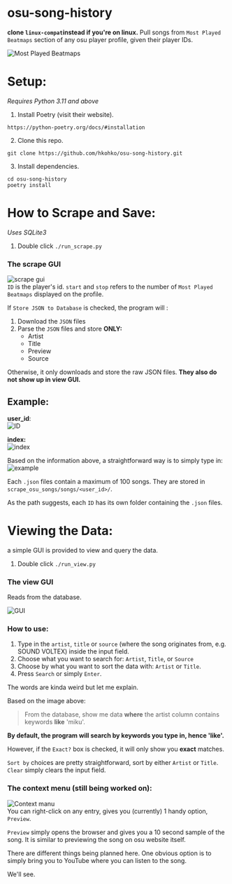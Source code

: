 # osu-song-history
**clone `linux-compat`instead if you're on linux.**
Pull songs from `Most Played Beatmaps` section of any osu player profile, given their player IDs.

![Most Played Beatmaps](https://i.imgur.com/TQPXeOk.png)


# Setup:
*Requires Python 3.11 and above*
1. Install Poetry (visit their website).
```
https://python-poetry.org/docs/#installation
```
2. Clone this repo.
```commandline
git clone https://github.com/hkohko/osu-song-history.git
```
3. Install dependencies.
```commandline
cd osu-song-history
poetry install
```
# How to Scrape and Save:
*Uses SQLite3*
1. Double click `./run_scrape.py`
### The scrape GUI
![scrape gui](https://i.imgur.com/x6OHJz0.png)  
`ID` is the player's id.
`start` and `stop` refers to the number of `Most Played Beatmaps` displayed on the profile.

If `Store JSON to Database` is checked, the program will :
1. Download the `JSON` files
2. Parse the `JSON` files and store **ONLY:**
   - Artist
   - Title
   - Preview
   - Source

Otherwise, it only downloads and store the raw JSON files. **They also do not show up in view GUI.**
## Example:

**user_id**:  
![ID](https://i.imgur.com/VhuVDSG.png)

**index:**  
![index](https://i.imgur.com/9L2MyWi.png)

Based on the information above, a straightforward way is to simply type in:  
![example](https://i.imgur.com/ebBVR6A.png)

Each `.json` files contain a maximum of 100 songs. They are stored in `scrape_osu_songs/songs/<user_id>/`.

As the path suggests, each `ID` has its own folder containing the `.json` files.

# Viewing the Data:
a simple GUI is provided to view and query the data.
1. Double click `./run_view.py`

### The view GUI
Reads from the database.  

![GUI](https://i.imgur.com/JGVl5sc.png)
### How to use:
1. Type in the `artist`, `title` or `source` (where the song originates from, e.g. SOUND VOLTEX) inside the input field.
2. Choose what you want to search for: `Artist`, `Title`, or `Source`
3. Choose by what you want to sort the data with: `Artist` or `Title`.
4. Press `Search` or simply `Enter`.

The words are kinda weird but let me explain.

Based on the image above:

> From the database, show me data **where** the artist column contains keywords **like** 'miku'.

**By default, the program will search by keywords you type in, hence 'like'.**

However, if the `Exact?` box is checked, it will only show you **exact** matches.

`Sort by` choices are pretty straightforward, sort by either `Artist` or `Title`.
`Clear` simply clears the input field.

### The context menu (still being worked on):
![Context manu](https://i.imgur.com/cBDoWxH.png)  
You can right-click on any entry, gives you (currently) 1 handy option, `Preview`.

`Preview` simply opens the browser and gives you a 10 second sample of the song.
It is similar to previewing the song on osu website itself.

There are different things being planned here. One obvious option is to simply bring you to YouTube where you can listen to the song.

We'll see.
